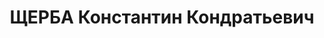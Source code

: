 ---
title: ЩЕРБА Константин Кондратьевич
description: "Род. в 1884, Австрия, г. Станислав, член ВКП(б) в 1930-1935. Дорожный\
  \ мастер тюменской судоверфи. \n  Арестован 29.01.1937. Приговор: ВК ВС СССР, 20.01.1938\
  \ – ВМН. Расстрелян 20.01.1938, Свердловск. \n  Реабилитирован февраль 1958"
---
